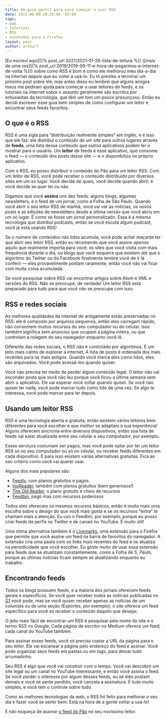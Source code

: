 ```yaml
---
title: Um guia gentil para você começar a usar RSS
date: 2021-06-09 20:25:00 -03:00
tags:
- web
- tutoriais
- RSS
- extensões para o Firefox
layout: post
author: arthurf
---
```


[Eu escrevi aqui]({% post_url 2021/2021-01-26-lista-de-leitura %}) ([mais de uma vez]({% post_url 2019/2019-09-11-e-hora-de-pegarmos-a-internet-de-volta %})) sobre como RSS é bom e como ele melhorou meu dia-a-dia na internet depois que eu voltei a usá-lo. Eu tô prestes a terminar um próximo post sobre ele, mas antes disso eu lembrei que alguns amigos meus me pediram ajuda para começar a usar leitores de feeds, e os tutoriais na internet sobre o assunto geralmente são escritos por entusiastas da tecnologia, que têm um tom um pouco presunçoso. Então eu decidi escrever esse guia bem simples de como configurar um leitor e encontrar seus feeds favoritos.

## O que é o RSS

RSS é uma sigla para “distribuição realmente simples” em inglês, e é isso que ele faz: ele distribui o conteúdo de um site para outros lugares através de **feeds**, uma lista desse conteúdo que outros aplicativos podem ler e mostrar para o usuário. Um **leitor** de feeds é esse aplicativo, que consome o feed — o conteúdo dos posts desse site — e o disponibiliza no próprio aplicativo.

Com o RSS, eu posso distribuir o conteúdo do Pão para um leitor RSS. Com um leitor de RSS, você pode receber o conteúdo distribuído por diversos sites em um só lugar. Você decide de quais, você decide quando abrir, e você decide se quer ler ou não.

Digamos que você **assina** uns dez feeds: alguns blogs, algumas newsletters, e o feed de um jornal, como a Folha de São Paulo. Quando você abrir o seu leitor RSS de manhã, você vai ver as notícias, os novos posts e as edições de newsletters desde a última versão que você abriu em um só lugar. É como se fosse um jornal personalizado. Essa é a mesma tecnologia que distribui podcasts, então se você escuta algum podcast, você já está usando RSS!

Se o número de conteúdos não lidos acumula, você pode achar maçante ter que abrir seu leitor RSS, então eu recomendo que você assine *apenas* aquilo que realmente importa para você: os sites que você visita com mais frequência durante o dia, ou blogs que você esquece que existem até que o algoritmo do Twitter ou do Facebook finalmente lembre você de ir lá conferir — eles provavelmente postam raramente, então você não vai ficar com muita coisa acumulada.

Se você pesquisar sobre RSS vai encontrar artigos sobre Atom e XML e versões do RSS. Não se preocupe, de verdade! Um leitor RSS está preparado para tudo para que você não se preocupe com isso.

## RSS e redes sociais

As melhores qualidades da internet de antigamente estão preservadas no RSS: ele é composto por arquivos pequenos, então eles carregam rápido, não consomem muitos recursos do seu computador ou do celular. Isso também significa sem anúncios que ocupam a página inteira, ou que controlam a rolagem do seu navegador enquanto você lê.

Diferente das redes sociais, o RSS não é controlado por algoritmos. É um jeito mais calmo de explorar a internet. A lista de posts é ordenada dos mais recentes para os mais antigos. Quando você marca eles como lidos, eles são arquivados. Você pode acessá-los quando quiser.

Você não precisa ter medo de perder algum conteúdo legal. O leitor não vai esconder posts que você não leu porque você ficou a última semana sem abrir o aplicativo. Ele vai esperar você voltar quando quiser. Se você não quiser ler nada, você pode marcar tudo como lido de uma vez. Se algo te interessa, você pode marcar para ler depois.

## Usando um leitor RSS

RSS é uma tecnologia aberta e gratuita, então existem vários leitores bem diferentes para você escolher e que melhor se adaptam à sua experiência! Alguns oferecem sincronia entre diversos dispositivos, então sua lista de feeds vai estar atualizada entre seu celular e seu computador, por exemplo.

Esses serviços costumam ser pagos, mas você pode optar por ter um leitor RSS só no seu computador ou só no celular, ou receber feeds diferentes em cada dispositivo. E para isso existem várias alternativas gratuitas. Fica ao seu critério como você vai querer usar.

Alguns dos mais populares são:

* [Feedly](https://feedly.com), com planos gratuitos e pagos.
* [InoReader](https://www.inoreader.com), também com planos gratuitos (bem generosos!)
* [The Old Reader](https://www.theoldreader.com), o plano gratuito é cheio de recursos
* [Feedbin](https://feedbin.com), pago mas com recursos poderosos

Todos eles oferecem os mesmos recursos básicos, então é muito mais uma escolha sobre o design do que você mais gosta e se os recursos “extra” te chamam mais a atenção. Eu uso o Feedbin, por exemplo, porque eu posso criar feeds de perfis no Twitter e de canais no YouTube. É muito útil!

Uma ótima alternativa também é o [Livemarks](https://addons.mozilla.org/pt-BR/firefox/addon/livemarks/), uma extensão para o Firefox que permite que você assine um feed na barra de favoritos do navegador. A extensão cria uma pasta com os links mais recentes do feed e os atualiza na periodicidade que você escolher. Eu gosto muito de usar essa extensão para feeds que se atualizam constantemente, como a Folha de S. Paulo, porque as últimas notícias ficam sempre se atualizando enquanto eu trabalho.

## Encontrando feeds

Todos os blogs possuem feeds, e a maioria dos jornais oferecem feeds gerais e específicos. Se você quer receber *todas* as notícias publicadas no [G1](http://g1.globo.com/tecnologia/noticia/2012/11/siga-o-g1-por-rss.html) você pode, mas se você quiser receber apenas as notícias de um colunista ou de uma seção (Esportes, por exemplo), o site oferece um feed específico para você só receber o conteúdo daquilo que desejar.

O jeito mais fácil de encontrar um RSS é pesquisar pelo nome do site e o termo RSS no Google. Cada página de escritor no Medium oferece um feed; cada canal do YouTube também.

Para assinar esses feeds, você só precisa copiar a URL da página para o seu leitor. Ele vai escanear a página pelo endereço do feed e assinar. Você pode organizar seus feeds em pastas ou em tags, para deixar tudo arrumadinho.

Seu RSS é algo que você vai construir com o tempo. Você vai descobrir um site legal ou um canal no YouTube interessante, e então você assina o feed. Se você perder o interesse por algum desses feeds, ou se eles postam demais e você se sente perdido, você cancela a assinatura. É tudo muito simples, e você tem o controle sobre tudo.

Como as melhores tecnologias da web, o RSS foi feito para melhorar o seu dia e fazer você se sentir bem. Está na hora de a gente voltar a usá-lo!

E não esqueça de assinar [o feed do Pão](https://paomortadela.com.br/feed.xml) no seu novíssimo leitor.

